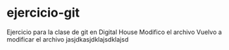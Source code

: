 # ejercicio-git
Ejercicio para la clase de git en Digital House
Modifico el archivo
Vuelvo a modificar el archivo
jasjdkasjdklajsdklajsd
